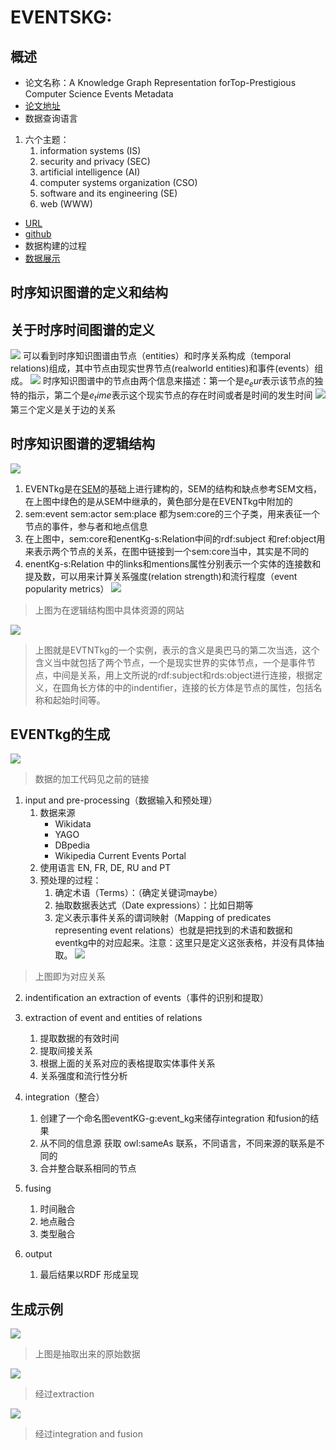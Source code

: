 # EVENTSKG: 
## 概述
- 论文名称：A Knowledge Graph Representation forTop-Prestigious Computer Science Events Metadata
- [论文地址](https://www.researchgate.net/publication/326890754_EVENTSKG_A_Knowledge_Graph_Representation_for_Top-Prestigious_Computer_Science_Events_Metadata_10th_International_Conference_ICCCI_2018_Bristol_UK_September_5-7_2018_Proceedings_Part_I)
- 数据查询语言 
1. 六个主题：
   1. information systems (IS)
   2. security and privacy (SEC)
   3. artificial intelligence (AI)
   4. computer systems organization (CSO)
   5. software and its engineering (SE)
   6. web (WWW)
-  [URL](http://purl.org/events_ds)
- [github](https://github.com/saidfathalla/EVENTS-Dataset)
- 数据构建的过程
-  [数据展示](https://saidfathalla.github.io/EVENTS-Dataset/EVENTS.html)
## 时序知识图谱的定义和结构
## 关于时序时间图谱的定义
![](../attachment/39a21c5f1aaa01b19b3ace397c84cf4.png)
可以看到时序知识图谱由节点（entities）和时序关系构成（temporal relations)组成，其中节点由现实世界节点(realworld entities)和事件(events）组成。
![](../attachment/409B0627-20E1-4568-9C72-268742821FF9.jpeg)
时序知识图谱中的节点由两个信息来描述：第一个是$e_eur$表示该节点的独特的指示，第二个是$e_time$表示这个现实节点的存在时间或者是时间的发生时间
![](../attachment/872B4AC3-C0DB-4395-A33C-1BCB785AB390.jpeg)
第三个定义是关于边的关系
## 时序知识图谱的逻辑结构

![](../attachment/68F5A0C1-ABDA-4E99-B5E1-25AB6AD3FAAF.jpeg)
1. EVENTkg是在[SEM](SEM.md)的基础上进行建构的，SEM的结构和缺点参考SEM文档，在上图中绿色的是从SEM中继承的，黄色部分是在EVENTkg中附加的
2. sem:event sem:actor sem:place 都为sem:core的三个子类，用来表征一个节点的事件，参与者和地点信息
3. 在上图中，sem:core和enentKg-s:Relation中间的rdf:subject 和ref:object用来表示两个节点的关系，在图中链接到一个sem:core当中，其实是不同的
4. enentKg-s:Relation 中的links和mentions属性分别表示一个实体的连接数和提及数，可以用来计算关系强度(relation strength)和流行程度（event popularity metrics）
![](../attachment/E1BE6276-7A22-4FAC-BC55-03F22E1DF0FD.jpeg)
>上图为在逻辑结构图中具体资源的网站


![](../attachment/1C4DB102-B3ED-4ED8-BBA8-0A9D97783CFC.jpeg)
> 上图就是EVTNTkg的一个实例，表示的含义是奥巴马的第二次当选，这个含义当中就包括了两个节点，一个是现实世界的实体节点，一个是事件节点，中间是关系，用上文所说的rdf:subject和rds:object进行连接，根据定义，在圆角长方体的中的indentifier，连接的长方体是节点的属性，包括名称和起始时间等。



## EVENTkg的生成

![](../attachment/3dfc59cf72560d984955ade1568cfbe.png)
> 数据的加工代码见之前的链接
1. input and pre-processing（数据输入和预处理）
	1. 数据来源
		- Wikidata
		- YAGO
		- DBpedia
		- Wikipedia Current  Events Portal
	2. 使用语言 EN, FR, DE, RU and PT
	3. 预处理的过程：
		1. 确定术语（Terms）：（确定关键词maybe）
		2. 抽取数据表达式（Date expressions）：比如日期等
		3. 定义表示事件关系的谓词映射（Mapping of predicates representing event relations）也就是把找到的术语和数据和eventkg中的对应起来。注意：这里只是定义这张表格，并没有具体抽取。
		![](../attachment/ffd8bf83a87fddfaeb40f0fb53eec43.png)
>上图即为对应关系		
2. indentification an extraction of events（事件的识别和提取）

3. extraction of event and entities of relations
	1. 提取数据的有效时间
	2. 提取间接关系
	3. 根据上面的关系对应的表格提取实体事件关系
	4. 关系强度和流行性分析
4. integration（整合）
	1. 创建了一个命名图eventKG-g:event_kg来储存integration 和fusion的结果
	2. 从不同的信息源 获取 owl:sameAs 联系，不同语言，不同来源的联系是不同的
	3. 合并整合联系相同的节点
5. fusing
	1. 时间融合
	2. 地点融合
	3. 类型融合
6. output
	1. 最后结果以RDF 形成呈现
## 生成示例
![](../attachment/64f60d87ca323f193f509b22d79b68e.png)
> 上图是抽取出来的原始数据

![](../attachment/2422891e247fdaf628bf65a16f5483d.png)
> 经过extraction

![](../attachment/93f4bd7431bc04d778385db42be1a60.png)
>经过integration and fusion


